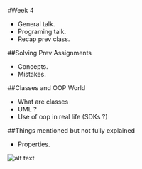#Week 4
- General talk.
- Programing talk.
- Recap prev class.

##Solving Prev Assignments
- Concepts. 
- Mistakes.

##Classes and OOP World
- What are classes
- UML ?
- Use of oop in real life (SDKs ?)


##Things mentioned but not fully explained
- Properties.


![alt text](https://raw.github.com/TheNightPhoenix/AdvancedProgramming/master/week4/map.png "Class Mind Map")


